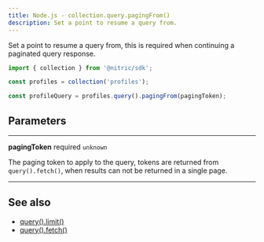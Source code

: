 ```yaml
---
title: Node.js - collection.query.pagingFrom()
description: Set a point to resume a query from.
---
```


Set a point to resume a query from, this is required when continuing a paginated query response.

```javascript
import { collection } from '@nitric/sdk';

const profiles = collection('profiles');

const profileQuery = profiles.query().pagingFrom(pagingToken);
```

## Parameters

---

**pagingToken** required `unknown`

The paging token to apply to the query, tokens are returned from `query().fetch()`, when results can not be returned in a single page.

---

## See also

- [query().limit()](./collection-query-limit.md)
- [query().fetch()](./collection-query-where.md)
